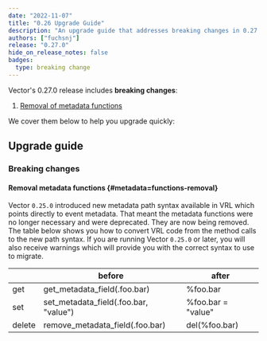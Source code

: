 ```yaml
---
date: "2022-11-07"
title: "0.26 Upgrade Guide"
description: "An upgrade guide that addresses breaking changes in 0.27.0"
authors: ["fuchsnj"]
release: "0.27.0"
hide_on_release_notes: false
badges:
  type: breaking change
---
```


Vector's 0.27.0 release includes **breaking changes**:

1. [Removal of metadata functions](#metadata=functions-removal)

We cover them below to help you upgrade quickly:

## Upgrade guide

### Breaking changes

#### Removal metadata functions {#metadata=functions-removal}

Vector `0.25.0` introduced new metadata path syntax available in VRL which points
directly to event metadata. That meant the metadata functions were no longer necessary and
were deprecated. They are now being removed. The table below shows you how to convert
VRL code from the method calls to the new path syntax. If you are running Vector `0.25.0`
or later, you will also receive warnings which will provide you with the correct
syntax to use to migrate.

|        | before                                | after              |
|--------|---------------------------------------|--------------------|
| get    | get_metadata_field(.foo.bar)          | %foo.bar           |
| set    | set_metadata_field(.foo.bar, "value") | %foo.bar = "value" |
| delete | remove_metadata_field(.foo.bar)       | del(%foo.bar)      |


